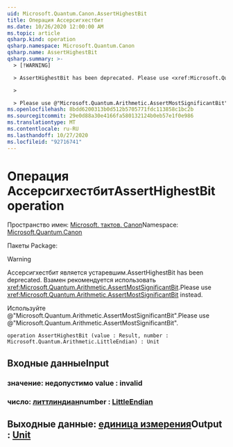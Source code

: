```yaml
---
uid: Microsoft.Quantum.Canon.AssertHighestBit
title: Операция Ассерсигхестбит
ms.date: 10/26/2020 12:00:00 AM
ms.topic: article
qsharp.kind: operation
qsharp.namespace: Microsoft.Quantum.Canon
qsharp.name: AssertHighestBit
qsharp.summary: >-
  > [!WARNING]

  > AssertHighestBit has been deprecated. Please use <xref:Microsoft.Quantum.Arithmetic.AssertMostSignificantBit> instead.

  >

  > Please use @"Microsoft.Quantum.Arithmetic.AssertMostSignificantBit".
ms.openlocfilehash: 8bdd6200313b0d512b5705771fdc113858c1bc2b
ms.sourcegitcommit: 29e0d88a30e4166fa580132124b0eb57e1f0e986
ms.translationtype: MT
ms.contentlocale: ru-RU
ms.lasthandoff: 10/27/2020
ms.locfileid: "92716741"
---
```

# <a name="asserthighestbit-operation"></a><span data-ttu-id="5000b-102">Операция Ассерсигхестбит</span><span class="sxs-lookup"><span data-stu-id="5000b-102">AssertHighestBit operation</span></span>

<span data-ttu-id="5000b-103">Пространство имен: [Microsoft. тактов. Canon](xref:Microsoft.Quantum.Canon)</span><span class="sxs-lookup"><span data-stu-id="5000b-103">Namespace: [Microsoft.Quantum.Canon](xref:Microsoft.Quantum.Canon)</span></span>

<span data-ttu-id="5000b-104">Пакеты [](https://nuget.org/packages/)</span><span class="sxs-lookup"><span data-stu-id="5000b-104">Package: [](https://nuget.org/packages/)</span></span>


> [!WARNING]
> <span data-ttu-id="5000b-105">Ассерсигхестбит является устаревшим.</span><span class="sxs-lookup"><span data-stu-id="5000b-105">AssertHighestBit has been deprecated.</span></span> <span data-ttu-id="5000b-106">Взамен рекомендуется использовать <xref:Microsoft.Quantum.Arithmetic.AssertMostSignificantBit>.</span><span class="sxs-lookup"><span data-stu-id="5000b-106">Please use <xref:Microsoft.Quantum.Arithmetic.AssertMostSignificantBit> instead.</span></span>
>
> <span data-ttu-id="5000b-107">Используйте @"Microsoft.Quantum.Arithmetic.AssertMostSignificantBit".</span><span class="sxs-lookup"><span data-stu-id="5000b-107">Please use @"Microsoft.Quantum.Arithmetic.AssertMostSignificantBit".</span></span>



```qsharp
operation AssertHighestBit (value : Result, number : Microsoft.Quantum.Arithmetic.LittleEndian) : Unit
```


## <a name="input"></a><span data-ttu-id="5000b-108">Входные данные</span><span class="sxs-lookup"><span data-stu-id="5000b-108">Input</span></span>

### <a name="value--__invalidresult__"></a><span data-ttu-id="5000b-109">значение: __недопустимо <Result>__</span><span class="sxs-lookup"><span data-stu-id="5000b-109">value : __invalid<Result>__</span></span>




### <a name="number--littleendian"></a><span data-ttu-id="5000b-110">число: [литтлиндиан](xref:Microsoft.Quantum.Arithmetic.LittleEndian)</span><span class="sxs-lookup"><span data-stu-id="5000b-110">number : [LittleEndian](xref:Microsoft.Quantum.Arithmetic.LittleEndian)</span></span>





## <a name="output--unit"></a><span data-ttu-id="5000b-111">Выходные данные: [единица измерения](xref:microsoft.quantum.lang-ref.unit)</span><span class="sxs-lookup"><span data-stu-id="5000b-111">Output : [Unit](xref:microsoft.quantum.lang-ref.unit)</span></span>

